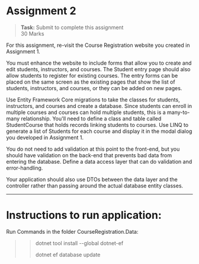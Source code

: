 Assignment 2
============

   > **Task:** Submit to complete this assignment  
   > 30 Marks

For this assignment, re-visit the Course Registration website you created in Assignment 1.

You must enhance the website to include forms that allow you to create and edit students, instructors, and courses. The Student entry page should also allow students to register for existing courses. The entry forms can be placed on the same screen as the existing pages that show the list of students, instructors, and courses, or they can be added on new pages.

Use Entity Framework Core migrations to take the classes for students, instructors, and courses and create a database. Since students can enroll in multiple courses and courses can hold multiple students, this is a many-to-many relationship. You'll need to define a class and table called StudentCourse that holds records linking students to courses. Use LINQ to generate a list of Students for each course and display it in the modal dialog you developed in Assignment 1.

You do not need to add validation at this point to the front-end, but you should have validation on the back-end that prevents bad data from entering the database. Define a data access layer that can do validation and error-handling.

Your application should also use DTOs between the data layer and the controller rather than passing around the actual database entity classes.


_________________________________
Instructions to run application:
=================================
Run Commands in the folder CourseRegistration.Data:
>>  dotnet tool install --global dotnet-ef
>>
>>  dotnet ef database update



